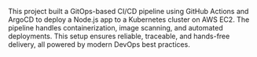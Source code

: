 This project built a GitOps-based CI/CD pipeline using GitHub Actions and ArgoCD to deploy a Node.js app to a Kubernetes cluster on AWS EC2. The pipeline handles containerization, image scanning, and automated deployments. This setup ensures reliable, traceable, and hands-free delivery, all powered by modern DevOps best practices.
